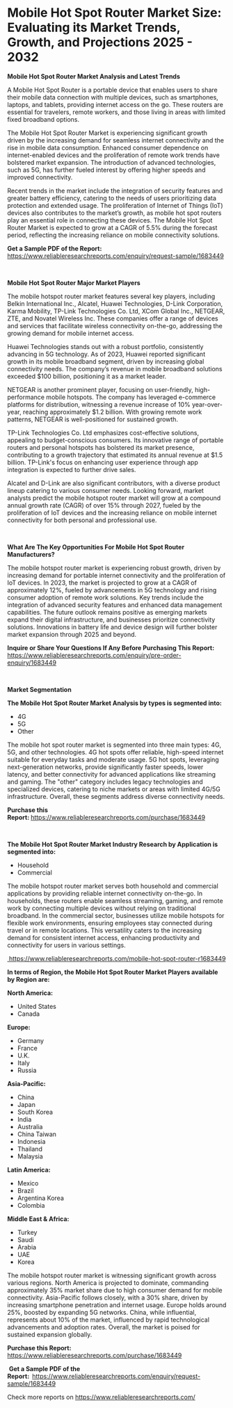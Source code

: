 <p><h1>Mobile Hot Spot Router Market Size: Evaluating its Market Trends, Growth, and Projections 2025 - 2032</h1></p><p><strong>Mobile Hot Spot Router Market Analysis and Latest Trends</strong></p>
<p><p>A Mobile Hot Spot Router is a portable device that enables users to share their mobile data connection with multiple devices, such as smartphones, laptops, and tablets, providing internet access on the go. These routers are essential for travelers, remote workers, and those living in areas with limited fixed broadband options.</p><p>The Mobile Hot Spot Router Market is experiencing significant growth driven by the increasing demand for seamless internet connectivity and the rise in mobile data consumption. Enhanced consumer dependence on internet-enabled devices and the proliferation of remote work trends have bolstered market expansion. The introduction of advanced technologies, such as 5G, has further fueled interest by offering higher speeds and improved connectivity.</p><p>Recent trends in the market include the integration of security features and greater battery efficiency, catering to the needs of users prioritizing data protection and extended usage. The proliferation of Internet of Things (IoT) devices also contributes to the market’s growth, as mobile hot spot routers play an essential role in connecting these devices. The Mobile Hot Spot Router Market is expected to grow at a CAGR of 5.5% during the forecast period, reflecting the increasing reliance on mobile connectivity solutions.</p></p>
<p><strong>Get a Sample PDF of the Report:&nbsp;</strong> <a href="https://www.reliableresearchreports.com/enquiry/request-sample/1683449?utm_campaign=2452&utm_medium=2&utm_source=Github&utm_content=ia&utm_term=15022025&utm_id=mobile-hot-spot-router">https://www.reliableresearchreports.com/enquiry/request-sample/1683449</a></p>
<p>&nbsp;</p>
<p><strong>Mobile Hot Spot Router Major Market Players</strong></p>
<p><p>The mobile hotspot router market features several key players, including Belkin International Inc., Alcatel, Huawei Technologies, D-Link Corporation, Karma Mobility, TP-Link Technologies Co. Ltd, XCom Global Inc., NETGEAR, ZTE, and Novatel Wireless Inc. These companies offer a range of devices and services that facilitate wireless connectivity on-the-go, addressing the growing demand for mobile internet access.</p><p>Huawei Technologies stands out with a robust portfolio, consistently advancing in 5G technology. As of 2023, Huawei reported significant growth in its mobile broadband segment, driven by increasing global connectivity needs. The company’s revenue in mobile broadband solutions exceeded $100 billion, positioning it as a market leader.</p><p>NETGEAR is another prominent player, focusing on user-friendly, high-performance mobile hotspots. The company has leveraged e-commerce platforms for distribution, witnessing a revenue increase of 10% year-over-year, reaching approximately $1.2 billion. With growing remote work patterns, NETGEAR is well-positioned for sustained growth.</p><p>TP-Link Technologies Co. Ltd emphasizes cost-effective solutions, appealing to budget-conscious consumers. Its innovative range of portable routers and personal hotspots has bolstered its market presence, contributing to a growth trajectory that estimated its annual revenue at $1.5 billion. TP-Link's focus on enhancing user experience through app integration is expected to further drive sales.</p><p>Alcatel and D-Link are also significant contributors, with a diverse product lineup catering to various consumer needs. Looking forward, market analysts predict the mobile hotspot router market will grow at a compound annual growth rate (CAGR) of over 15% through 2027, fueled by the proliferation of IoT devices and the increasing reliance on mobile internet connectivity for both personal and professional use.</p></p>
<p>&nbsp;</p>
<p><strong>What Are The Key Opportunities For Mobile Hot Spot Router Manufacturers?</strong></p>
<p><p>The mobile hotspot router market is experiencing robust growth, driven by increasing demand for portable internet connectivity and the proliferation of IoT devices. In 2023, the market is projected to grow at a CAGR of approximately 12%, fueled by advancements in 5G technology and rising consumer adoption of remote work solutions. Key trends include the integration of advanced security features and enhanced data management capabilities. The future outlook remains positive as emerging markets expand their digital infrastructure, and businesses prioritize connectivity solutions. Innovations in battery life and device design will further bolster market expansion through 2025 and beyond.</p></p>
<p><strong>Inquire or Share Your Questions If Any Before Purchasing This Report:</strong> <a href="https://www.reliableresearchreports.com/enquiry/pre-order-enquiry/1683449?utm_campaign=2452&utm_medium=2&utm_source=Github&utm_content=ia&utm_term=15022025&utm_id=mobile-hot-spot-router">https://www.reliableresearchreports.com/enquiry/pre-order-enquiry/1683449</a></p>
<p>&nbsp;</p>
<p><strong>Market Segmentation</strong></p>
<p><strong>The Mobile Hot Spot Router Market Analysis by types is segmented into:</strong></p>
<p><ul><li>4G</li><li>5G</li><li>Other</li></ul></p>
<p><p>The mobile hot spot router market is segmented into three main types: 4G, 5G, and other technologies. 4G hot spots offer reliable, high-speed internet suitable for everyday tasks and moderate usage. 5G hot spots, leveraging next-generation networks, provide significantly faster speeds, lower latency, and better connectivity for advanced applications like streaming and gaming. The "other" category includes legacy technologies and specialized devices, catering to niche markets or areas with limited 4G/5G infrastructure. Overall, these segments address diverse connectivity needs.</p></p>
<p><strong>Purchase this Report:&nbsp;</strong><a href="https://www.reliableresearchreports.com/purchase/1683449?utm_campaign=2452&utm_medium=2&utm_source=Github&utm_content=ia&utm_term=15022025&utm_id=mobile-hot-spot-router">https://www.reliableresearchreports.com/purchase/1683449</a></p>
<p>&nbsp;</p>
<p><strong>The Mobile Hot Spot Router Market Industry Research by Application is segmented into:</strong></p>
<p><ul><li>Household</li><li>Commercial</li></ul></p>
<p><p>The mobile hotspot router market serves both household and commercial applications by providing reliable internet connectivity on-the-go. In households, these routers enable seamless streaming, gaming, and remote work by connecting multiple devices without relying on traditional broadband. In the commercial sector, businesses utilize mobile hotspots for flexible work environments, ensuring employees stay connected during travel or in remote locations. This versatility caters to the increasing demand for consistent internet access, enhancing productivity and connectivity for users in various settings.</p></p>
<p><a href="https://www.reliableresearchreports.com/mobile-hot-spot-router-r1683449?utm_campaign=2452&utm_medium=2&utm_source=Github&utm_content=ia&utm_term=15022025&utm_id=mobile-hot-spot-router">&nbsp;https://www.reliableresearchreports.com/mobile-hot-spot-router-r1683449</a></p>
<p><strong>In terms of Region, the Mobile Hot Spot Router Market Players available by Region are:</strong></p>
<p>
    <p> <strong> North America: </strong>
        <ul>
            <li>United States</li>
            <li>Canada</li>
        </ul>
        </p> 
    <p> <strong> Europe: </strong>
        <ul>
            <li>Germany</li>
            <li>France</li>
            <li>U.K.</li>
            <li>Italy</li>
            <li>Russia</li>
        </ul>
        </p> 
    <p> <strong> Asia-Pacific: </strong>
        <ul>
            <li>China</li>
            <li>Japan</li>
            <li>South Korea</li>
            <li>India</li>
            <li>Australia</li>
            <li>China Taiwan</li>
            <li>Indonesia</li>
            <li>Thailand</li>
            <li>Malaysia</li>
        </ul>
        </p> 
    <p> <strong> Latin America: </strong>
        <ul>
            <li>Mexico</li>
            <li>Brazil</li>
            <li>Argentina Korea</li>
            <li>Colombia</li>
        </ul>
        </p> 
    <p> <strong> Middle East & Africa: </strong>
        <ul>
            <li>Turkey</li>
            <li>Saudi</li>
            <li>Arabia</li>
            <li>UAE</li>
            <li>Korea</li>
        </ul>
    </p>
    </p>
<p><p>The mobile hotspot router market is witnessing significant growth across various regions. North America is projected to dominate, commanding approximately 35% market share due to high consumer demand for mobile connectivity. Asia-Pacific follows closely, with a 30% share, driven by increasing smartphone penetration and internet usage. Europe holds around 25%, boosted by expanding 5G networks. China, while influential, represents about 10% of the market, influenced by rapid technological advancements and adoption rates. Overall, the market is poised for sustained expansion globally.</p></p>
<p><strong>Purchase this Report: </strong><a href="https://www.reliableresearchreports.com/purchase/1683449?utm_campaign=2452&utm_medium=2&utm_source=Github&utm_content=ia&utm_term=15022025&utm_id=mobile-hot-spot-router">https://www.reliableresearchreports.com/purchase/1683449</a></p>
<p>&nbsp;<strong>Get a Sample PDF of the Report:&nbsp;&nbsp;</strong><a href="https://www.reliableresearchreports.com/enquiry/request-sample/1683449?utm_campaign=2452&utm_medium=2&utm_source=Github&utm_content=ia&utm_term=15022025&utm_id=mobile-hot-spot-router">https://www.reliableresearchreports.com/enquiry/request-sample/1683449</a></p>
<p><strong></strong></p>
<p>Check more reports on <a href="https://www.reliableresearchreports.com/?utm_campaign=2452&utm_medium=2&utm_source=Github&utm_content=ia&utm_term=15022025&utm_id=mobile-hot-spot-router">https://www.reliableresearchreports.com/</a></p>